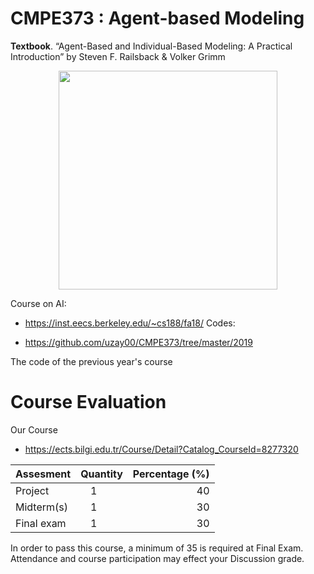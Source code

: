 # CMPE373 : Agent-based Modeling

__Textbook__.  “Agent-Based and Individual-Based Modeling: A Practical Introduction” by Steven F. Railsback & Volker Grimm 

<p align="center">
  <img src="https://pup-assets.imgix.net/onix/images/9780691190822.jpg?w=640" width="350"/>
</p>

Course on AI:
  * https://inst.eecs.berkeley.edu/~cs188/fa18/
Codes:

  * https://github.com/uzay00/CMPE373/tree/master/2019


The code of the previous year's course


# Course Evaluation 
Our Course
  * https://ects.bilgi.edu.tr/Course/Detail?Catalog_CourseId=8277320


| Assesment        | Quantity           | Percentage (%)  |
| ------------- |:-------------:| -----:|
| Project       | 1             | 40|
| Midterm(s)    | 1             | 30 |
| Final exam    | 1             |  30|

In order to pass this course, a minimum of 35 is required at Final Exam. Attendance and course participation may effect your Discussion grade.

